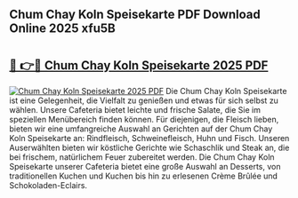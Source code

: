 ## Chum Chay Koln Speisekarte PDF Download Online 2025 xfu5B

# <h2><a href="http://gcbmas.nevu.top/?p=Chum+Chay+Koln+Speisekarte">🔗 👉🔴 Chum Chay Koln Speisekarte 2025 PDF</a></h2>

[![Chum Chay Koln Speisekarte 2025 PDF](https://i.imgur.com/dBaPXMq.png)](http://gcbmas.nevu.top/?p=Chum+Chay+Koln+Speisekarte)
Die Chum Chay Koln Speisekarte ist eine Gelegenheit, die Vielfalt zu genießen und etwas für sich selbst zu wählen. Unsere Cafeteria bietet leichte und frische Salate, die Sie im speziellen Menübereich finden können. Für diejenigen, die Fleisch lieben, bieten wir eine umfangreiche Auswahl an Gerichten auf der Chum Chay Koln Speisekarte an: Rindfleisch, Schweinefleisch, Huhn und Fisch. Unseren Auserwählten bieten wir köstliche Gerichte wie Schaschlik und Steak an, die bei frischem, natürlichem Feuer zubereitet werden. Die Chum Chay Koln Speisekarte unserer Cafeteria bietet eine große Auswahl an Desserts, von traditionellen Kuchen und Kuchen bis hin zu erlesenen Crème Brûlée und Schokoladen-Eclairs.
